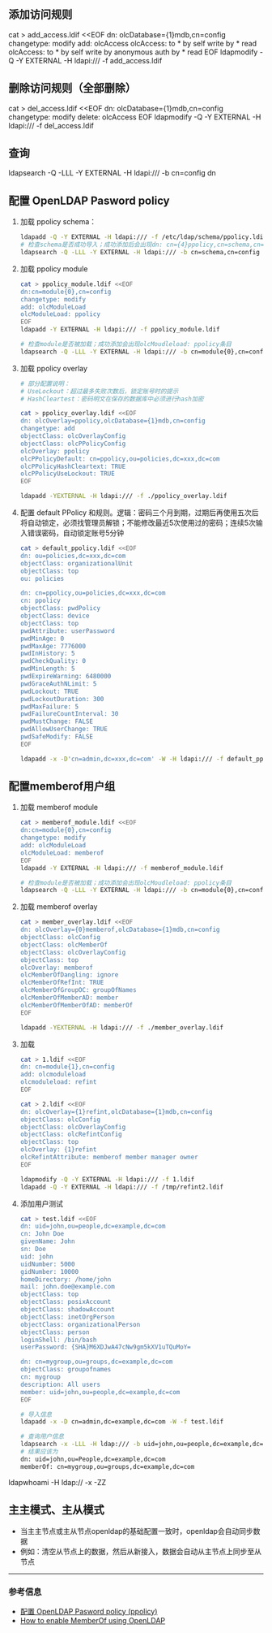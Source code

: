 ## 添加访问规则
cat > add_access.ldif <<EOF
dn: olcDatabase={1}mdb,cn=config
changetype: modify
add: olcAccess
olcAccess: to * by self write by * read
olcAccess: to * by self write by anonymous auth by * read
EOF
ldapmodify -Q -Y EXTERNAL -H ldapi:/// -f add_access.ldif

## 删除访问规则（全部删除）
cat > del_access.ldif <<EOF
dn: olcDatabase={1}mdb,cn=config
changetype: modify
delete: olcAccess
EOF
ldapmodify -Q -Y EXTERNAL -H ldapi:/// -f del_access.ldif

## 查询
ldapsearch -Q -LLL -Y EXTERNAL -H ldapi:/// -b cn=config dn

## 配置 OpenLDAP Pasword policy
1. 加载 ppolicy schema：
   ```bash
   ldapadd -Q -Y EXTERNAL -H ldapi:/// -f /etc/ldap/schema/ppolicy.ldif。
   # 检查schema是否成功导入；成功添加后会出现dn: cn={4}ppolicy,cn=schema,cn=config的条目
   ldapsearch -Q -LLL -Y EXTERNAL -H ldapi:/// -b cn=schema,cn=config dn
   ```
2. 加载 ppolicy module
   ```bash
   cat > ppolicy_module.ldif <<EOF
   dn:cn=module{0},cn=config
   changetype: modify
   add: olcModuleLoad
   olcModuleLoad: ppolicy
   EOF
   ldapadd -Y EXTERNAL -H ldapi:/// -f ppolicy_module.ldif

   # 检查module是否被加载；成功添加会出现olcMoudleload: ppolicy条目
   ldapsearch -Q -LLL -Y EXTERNAL -H ldapi:/// -b cn=module{0},cn=config
   ```
3. 加载 ppolicy overlay
   ```bash
   # 部分配置说明：
   # UseLockout：超过最多失败次数后，锁定账号时的提示
   # HashCleartest：密码明文在保存的数据库中必须进行hash加密

   cat > ppolicy_overlay.ldif <<EOF
   dn: olcOverlay=ppolicy,olcDatabase={1}mdb,cn=config
   changetype: add
   objectClass: olcOverlayConfig
   objectClass: olcPPolicyConfig
   olcOverlay: ppolicy
   olcPPolicyDefault: cn=ppolicy,ou=policies,dc=xxx,dc=com
   olcPPolicyHashCleartext: TRUE
   olcPPolicyUseLockout: TRUE
   EOF
   
   ldapadd -YEXTERNAL -H ldapi:/// -f ./ppolicy_overlay.ldif
   ```
4. 配置 default PPolicy 和规则。逻辑：密码三个月到期，过期后再使用五次后将自动锁定，必须找管理员解锁；不能修改最近5次使用过的密码；连续5次输入错误密码，自动锁定账号5分钟
   ```bash
   cat > default_ppolicy.ldif <<EOF
   dn: ou=policies,dc=xxx,dc=com
   objectClass: organizationalUnit
   objectClass: top
   ou: policies

   dn: cn=ppolicy,ou=policies,dc=xxx,dc=com
   cn: ppolicy
   objectClass: pwdPolicy
   objectClass: device
   objectClass: top
   pwdAttribute: userPassword
   pwdMinAge: 0
   pwdMaxAge: 7776000
   pwdInHistory: 5
   pwdCheckQuality: 0
   pwdMinLength: 5
   pwdExpireWarning: 6480000
   pwdGraceAuthNLimit: 5
   pwdLockout: TRUE
   pwdLockoutDuration: 300
   pwdMaxFailure: 5
   pwdFailureCountInterval: 30
   pwdMustChange: FALSE
   pwdAllowUserChange: TRUE
   pwdSafeModify: FALSE
   EOF

   ldapadd -x -D'cn=admin,dc=xxx,dc=com' -W -H ldapi:/// -f default_ppolicy.ldif
   ```
## 配置memberof用户组
1. 加载 memberof module
   ```bash
   cat > memberof_module.ldif <<EOF
   dn:cn=module{0},cn=config
   changetype: modify
   add: olcModuleLoad
   olcModuleLoad: memberof
   EOF
   ldapadd -Y EXTERNAL -H ldapi:/// -f memberof_module.ldif

   # 检查module是否被加载；成功添加会出现olcMoudleload: ppolicy条目
   ldapsearch -Q -LLL -Y EXTERNAL -H ldapi:/// -b cn=module{0},cn=config
   ```
2. 加载 memberof overlay
   ```bash
   cat > member_overlay.ldif <<EOF
   dn: olcOverlay={0}memberof,olcDatabase={1}mdb,cn=config
   objectClass: olcConfig
   objectClass: olcMemberOf
   objectClass: olcOverlayConfig
   objectClass: top
   olcOverlay: memberof
   olcMemberOfDangling: ignore
   olcMemberOfRefInt: TRUE
   olcMemberOfGroupOC: groupOfNames
   olcMemberOfMemberAD: member
   olcMemberOfMemberOfAD: memberOf
   EOF

   ldapadd -YEXTERNAL -H ldapi:/// -f ./member_overlay.ldif
   ```
3. 加载 
   ```bash
   cat > 1.ldif <<EOF
   dn: cn=module{1},cn=config
   add: olcmoduleload
   olcmoduleload: refint
   EOF

   cat > 2.ldif <<EOF
   dn: olcOverlay={1}refint,olcDatabase={1}mdb,cn=config
   objectClass: olcConfig
   objectClass: olcOverlayConfig
   objectClass: olcRefintConfig
   objectClass: top
   olcOverlay: {1}refint
   olcRefintAttribute: memberof member manager owner
   EOF

   ldapmodify -Q -Y EXTERNAL -H ldapi:/// -f 1.ldif
   ldapadd -Q -Y EXTERNAL -H ldapi:/// -f /tmp/refint2.ldif
   ```
4. 添加用户测试
   ```bash
   cat > test.ldif <<EOF
   dn: uid=john,ou=people,dc=example,dc=com
   cn: John Doe
   givenName: John
   sn: Doe
   uid: john
   uidNumber: 5000
   gidNumber: 10000
   homeDirectory: /home/john
   mail: john.doe@example.com
   objectClass: top
   objectClass: posixAccount
   objectClass: shadowAccount
   objectClass: inetOrgPerson
   objectClass: organizationalPerson
   objectClass: person
   loginShell: /bin/bash
   userPassword: {SHA}M6XDJwA47cNw9gm5kXV1uTQuMoY=

   dn: cn=mygroup,ou=groups,dc=example,dc=com
   objectClass: groupofnames
   cn: mygroup
   description: All users
   member: uid=john,ou=people,dc=example,dc=com
   EOF
   
   # 导入信息
   ldapadd -x -D cn=admin,dc=example,dc=com -W -f test.ldif
   
   # 查询用户信息
   ldapsearch -x -LLL -H ldap:/// -b uid=john,ou=people,dc=example,dc=com dn memberof
   # 结果应该为
   dn: uid=john,ou=People,dc=example,dc=com
   memberOf: cn=mygroup,ou=groups,dc=example,dc=com
   ```
   
ldapwhoami -H ldap:// -x -ZZ
## 主主模式、主从模式
- 当主主节点或主从节点openldap的基础配置一致时，openldap会自动同步数据
- 例如：清空从节点上的数据，然后从新接入，数据会自动从主节点上同步至从节点
---
### 参考信息
- [配置 OpenLDAP Pasword policy (ppolicy)](https://blog.csdn.net/cuiaamay/article/details/52438777)
- [How to enable MemberOf using OpenLDAP](https://www.adimian.com/blog/2014/10/how-to-enable-memberof-using-openldap/)